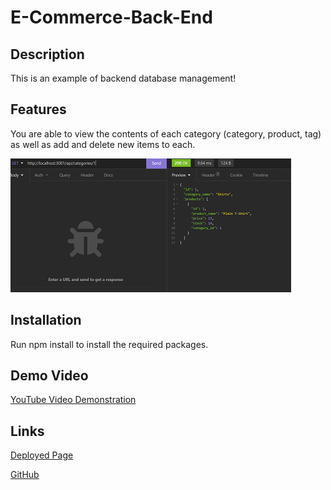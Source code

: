 # E-Commerce-Back-End

## Description

This is an example of backend database management!

## Features

You are able to view the contents of each category (category, product, tag) as well as add and delete
new items to each.

<img src="./screen.png">

## Installation

Run npm install to install the required packages.

## Demo Video

<a href="https://www.youtube.com/watch?v=sSkM45a96-Y">YouTube Video Demonstration</a>

## Links

<a href="https://vilas-izquierdo.github.io/E-Commerce-Back-End/">Deployed Page</a>

<a href="https://github.com/vilas-izquierdo/E-Commerce-Back-End">GitHub</a>
